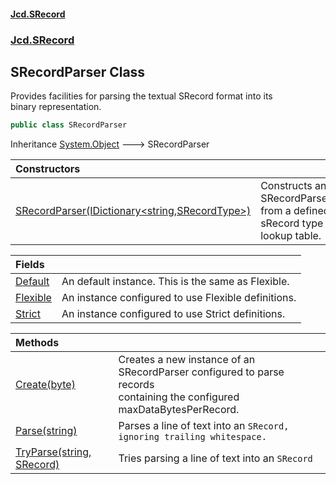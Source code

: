 #### [Jcd.SRecord](index.md 'index')
### [Jcd.SRecord](Jcd.SRecord.md 'Jcd.SRecord')

## SRecordParser Class

Provides facilities for parsing the textual SRecord format into its  
binary representation.

```csharp
public class SRecordParser
```

Inheritance [System.Object](https://docs.microsoft.com/en-us/dotnet/api/System.Object 'System.Object') &#129106; SRecordParser

| Constructors | |
| :--- | :--- |
| [SRecordParser(IDictionary&lt;string,SRecordType&gt;)](Jcd.SRecord.SRecordParser.SRecordParser(System.Collections.Generic.IDictionary_string,Jcd.SRecord.SRecordType_).md 'Jcd.SRecord.SRecordParser.SRecordParser(System.Collections.Generic.IDictionary<string,Jcd.SRecord.SRecordType>)') | Constructs an SRecordParser from a defined sRecord type lookup table. |

| Fields | |
| :--- | :--- |
| [Default](Jcd.SRecord.SRecordParser.Default.md 'Jcd.SRecord.SRecordParser.Default') | An default instance. This is the same as Flexible. |
| [Flexible](Jcd.SRecord.SRecordParser.Flexible.md 'Jcd.SRecord.SRecordParser.Flexible') | An instance configured to use Flexible definitions. |
| [Strict](Jcd.SRecord.SRecordParser.Strict.md 'Jcd.SRecord.SRecordParser.Strict') | An instance configured to use Strict definitions. |

| Methods | |
| :--- | :--- |
| [Create(byte)](Jcd.SRecord.SRecordParser.Create(byte).md 'Jcd.SRecord.SRecordParser.Create(byte)') | Creates a new instance of an SRecordParser configured to parse records<br/>containing the configured maxDataBytesPerRecord. |
| [Parse(string)](Jcd.SRecord.SRecordParser.Parse(string).md 'Jcd.SRecord.SRecordParser.Parse(string)') | Parses a line of text into an `SRecord, ignoring trailing whitespace.` |
| [TryParse(string, SRecord)](Jcd.SRecord.SRecordParser.TryParse(string,Jcd.SRecord.SRecord).md 'Jcd.SRecord.SRecordParser.TryParse(string, Jcd.SRecord.SRecord)') | Tries parsing a line of text into an `SRecord` |
